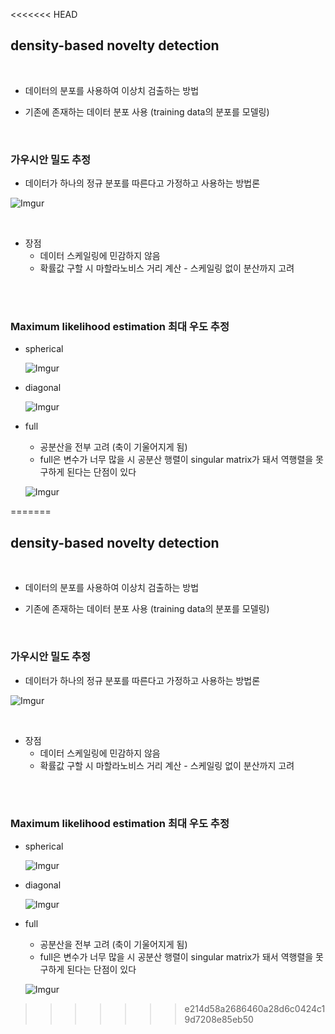 <<<<<<< HEAD
## density-based novelty detection

​     </br>

- 데이터의 분포를 사용하여 이상치 검출하는 방법 

- 기존에 존재하는 데이터 분포 사용 (training data의 분포를 모델링) 

​     </br>

### 가우시안 밀도 추정 

-  데이터가 하나의 정규 분포를 따른다고 가정하고 사용하는 방법론 

![Imgur](https://i.imgur.com/o0wdkoW.png)

</br>

* 장점
  * 데이터 스케일링에 민감하지 않음 
  * 확률값 구할 시 마할라노비스 거리 계산 - 스케일링 없이 분산까지 고려

</br>

</br>

### Maximum likelihood estimation 최대 우도 추정

- spherical

  ![Imgur](https://i.imgur.com/vZWtNIk.png)

- diagonal 

  ![Imgur](https://i.imgur.com/VAIKKYd.png)

  

- full

  * 공분산을 전부 고려 (축이 기울어지게 됨)
  * full은 변수가 너무 많을 시 공분산 행렬이 singular matrix가 돼서 역행렬을 못 구하게 된다는 단점이 있다

  ![Imgur](https://i.imgur.com/ic7e1Nx.png)

=======
## density-based novelty detection

​     </br>

- 데이터의 분포를 사용하여 이상치 검출하는 방법 

- 기존에 존재하는 데이터 분포 사용 (training data의 분포를 모델링) 

​     </br>

### 가우시안 밀도 추정 

-  데이터가 하나의 정규 분포를 따른다고 가정하고 사용하는 방법론 

![Imgur](https://i.imgur.com/o0wdkoW.png)

</br>

* 장점
  * 데이터 스케일링에 민감하지 않음 
  * 확률값 구할 시 마할라노비스 거리 계산 - 스케일링 없이 분산까지 고려

</br>

</br>

### Maximum likelihood estimation 최대 우도 추정

- spherical

  ![Imgur](https://i.imgur.com/vZWtNIk.png)

- diagonal 

  ![Imgur](https://i.imgur.com/VAIKKYd.png)

  

- full

  * 공분산을 전부 고려 (축이 기울어지게 됨)
  * full은 변수가 너무 많을 시 공분산 행렬이 singular matrix가 돼서 역행렬을 못 구하게 된다는 단점이 있다

  ![Imgur](https://i.imgur.com/ic7e1Nx.png)

>>>>>>> e214d58a2686460a28d6c0424c19d7208e85eb50
